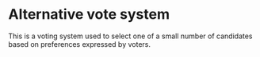 # Alternative vote system

This is a voting system used to select one of a small number of candidates based on preferences expressed by voters.
